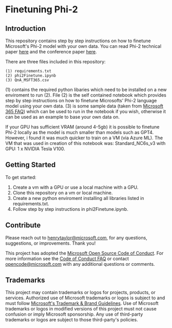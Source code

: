 # Finetuning Phi-2

## Introduction 
This repository contains step by step instructions on how to finetune Microsoft's Phi-2 model with your own data. You can read Phi-2 technical paper [here](https://www.microsoft.com/en-us/research/blog/phi-2-the-surprising-power-of-small-language-models/) and the conference paper [here](https://arxiv.org/abs/2306.11644).

There are three files included in this repository:

    (1) requirements.txt
    (2) phi2Finetune.ipynb
    (3) QnA_MSFT365.csv

(1) contains the required python libaries which need to be installed on a new enviroment to run (2). File (2) is the self contained notebook which provides step by step instructions on how to finetune Microsofts' Phi-2 language model using your own data. (3) is some sample data (taken from [Microsoft 365 FAQ](https://www.microsoft.com/en-us/microsoft-365/microsoft-365-for-home-and-school-faq)) which can be used to run in the notebook if you wish, otherwise it can be used as an example to base your own data on.

If your GPU has sufficient VRAM (around 4-5gb) it is possible to finetune Phi-2 locally as the model is much smaller than models such as GPT4. However, i found it was much quicker to train on a VM (via Azure ML). The VM that was used in creation of this notebook was: Standard_NC6s_v3 with GPU: 1 x NVIDIA Tesla V100.

## Getting Started
To get started:

1.  Create a vm with a GPU or use a local machine with a GPU.
2.  Clone this repository on a vm or local machine.
3.  Create a new python enviroment installing all libraries listed in requirements.txt.
4. Follow step by step instructions in phi2Finetune.ipynb.

## Contribute
Please reach out to henrytaylor@microsoft.com, for any questions, suggestions, or improvements. Thank you!

This project has adopted the [Microsoft Open Source Code of Conduct](https://opensource.microsoft.com/codeofconduct/).
For more information see the [Code of Conduct FAQ](https://opensource.microsoft.com/codeofconduct/faq/) or
contact [opencode@microsoft.com](mailto:opencode@microsoft.com) with any additional questions or comments.

## Trademarks

This project may contain trademarks or logos for projects, products, or services. Authorized use of Microsoft 
trademarks or logos is subject to and must follow 
[Microsoft's Trademark & Brand Guidelines](https://www.microsoft.com/en-us/legal/intellectualproperty/trademarks/usage/general).
Use of Microsoft trademarks or logos in modified versions of this project must not cause confusion or imply Microsoft sponsorship.
Any use of third-party trademarks or logos are subject to those third-party's policies.
